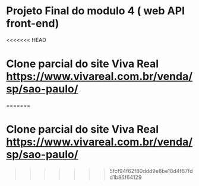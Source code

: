 # Projeto Final do modulo 4 ( web API front-end)
<<<<<<< HEAD
# Clone parcial do site Viva Real https://www.vivareal.com.br/venda/sp/sao-paulo/
=======
# Clone parcial do site Viva Real https://www.vivareal.com.br/venda/sp/sao-paulo/ 
>>>>>>> 5fcf94f62f80ddd9e8be18d4f87fdd1b86f64129
